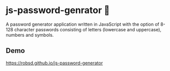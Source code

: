 # js-password-genrator 🔐

A password generator application written in JavaScript with the option of 8-128 character passwords consisting of letters (lowercase and uppercase), numbers and symbols.

## Demo

https://robsd.github.io/js-password-generator